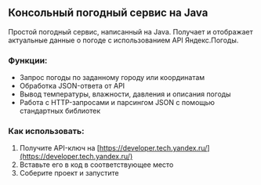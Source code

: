 ## Консольный погодный сервис на Java

Простой погодный сервис, написанный на Java. Получает и отображает актуальные данные о погоде с использованием API Яндекс.Погоды.

### Функции:
- Запрос погоды по заданному городу или координатам
- Обработка JSON-ответа от API
- Вывод температуры, влажности, давления и описания погоды
- Работа с HTTP-запросами и парсингом JSON с помощью стандартных библиотек

### Как использовать:
1. Получите API-ключ на [https://developer.tech.yandex.ru/](https://developer.tech.yandex.ru/)
2. Вставьте его в код в соответствующее место
3. Соберите проект и запустите
